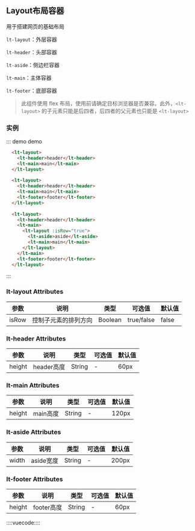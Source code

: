 ## Layout布局容器

用于搭建网页的基础布局

`lt-layout`：外层容器

`lt-header`：头部容器

`lt-aside`：侧边栏容器

`lt-main`：主体容器

`lt-footer`：底部容器

> 此组件使用 flex 布局，使用前请确定目标浏览器是否兼容。此外，`<lt-layout>` 的子元素只能是后四者，后四者的父元素也只能是 `<lt-layout>`

### 实例

::: demo demo
```html
  <lt-layout>
    <lt-header>header</lt-header>
    <lt-main>main</lt-main>
  </lt-layout>
  
  <lt-layout>
    <lt-header>header</lt-header>
    <lt-main>main</lt-main>
    <lt-footer>footer</lt-footer>
  </lt-layout>
  
  <lt-layout>
    <lt-header>header</lt-header>
    <lt-main>
      <lt-layout :isRow="true">
        <lt-aside>aside</lt-aside>
        <lt-main>main</lt-main>
      </lt-layout>
    </lt-main>
    <lt-footer>footer</lt-footer>
  </lt-layout>
```
:::

### lt-layout Attributes

参数|说明|类型|可选值|默认值
--------|--------|--------|--------|--------
isRow|控制子元素的排列方向|Boolean|true/false|false

### lt-header Attributes

参数|说明|类型|可选值|默认值
--------|--------|--------|--------|--------
height|header高度|String|-|60px

### lt-main Attributes

参数|说明|类型|可选值|默认值
--------|--------|--------|--------|--------
height|main高度|String|-|120px

### lt-aside Attributes

参数|说明|类型|可选值|默认值
--------|--------|--------|--------|--------
width|aside宽度|String|-|200px

### lt-footer Attributes

参数|说明|类型|可选值|默认值
--------|--------|--------|--------|--------
height|footer高度|String|-|60px


::::vuecode::::
<style lang='less'>
.demo-code-result {
  .lt-layout {
    margin-top: 10px;
    margin-bottom: 10px;
  }
  .lt-header {
    line-height: 60px;
    text-align: center;
    background-color: #9B9B9B;
  }
  .lt-main {
    line-height: 120px;
    text-align: center;
    background-color: #CDCDCD;
    .lt-layout {
      margin: 0;
    }
  }
  .lt-footer {
    line-height: 60px;
    text-align: center;
    background-color: #E7E7E7;
  }
  .lt-aside {
    background-color: #FAFAFA;
  }
}
</style>
